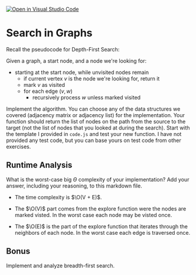 [![Open in Visual Studio Code](https://classroom.github.com/assets/open-in-vscode-718a45dd9cf7e7f842a935f5ebbe5719a5e09af4491e668f4dbf3b35d5cca122.svg)](https://classroom.github.com/online_ide?assignment_repo_id=12803359&assignment_repo_type=AssignmentRepo)
# Search in Graphs

Recall the pseudocode for Depth-First Search:

Given a graph, a start node, and a node we're looking for:
- starting at the start node, while unvisited nodes remain
    - if current vertex $v$ is the node we're looking for, return it
    - mark $v$ as visited
    - for each edge $(v,w)$
        - recursively process $w$ unless marked visited

Implement the algorithm. You can choose any of the data structures we covered
(adjacency matrix or adjacency list) for the implementation. Your function
should return the list of nodes on the path from the source to the target (not
the list of nodes that you looked at during the search). Start with the template
I provided in `code.js` and test your new function. I have not provided any test
code, but you can base yours on test code from other exercises.

## Runtime Analysis

What is the worst-case big $\Theta$ complexity of your implementation? Add your
answer, including your reasoning, to this markdown file.

- The time complexity is $\O(V + E)$.

- The $\O(V)$ part comes from the explore function were the nodes are marked visted.
  In the worst case each node may be visted once.

- The $\O(E)$ is the part of the explore function that iterates through the neighbors of each node.
  In the worst case each edge is traversed once.
  

## Bonus

Implement and analyze breadth-first search.
